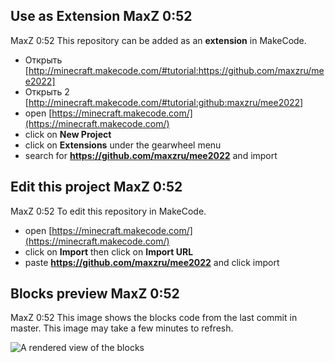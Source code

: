 
## Use as Extension MaxZ 0:52

MaxZ 0:52 This repository can be added as an **extension** in MakeCode.

* Открыть [http://minecraft.makecode.com/#tutorial:https://github.com/maxzru/mee2022]
* Открыть 2 [http://minecraft.makecode.com/#tutorial:github:maxzru/mee2022]
* open [https://minecraft.makecode.com/](https://minecraft.makecode.com/)
* click on **New Project**
* click on **Extensions** under the gearwheel menu
* search for **https://github.com/maxzru/mee2022** and import

## Edit this project MaxZ 0:52

MaxZ 0:52 To edit this repository in MakeCode.

* open [https://minecraft.makecode.com/](https://minecraft.makecode.com/)
* click on **Import** then click on **Import URL**
* paste **https://github.com/maxzru/mee2022** and click import

## Blocks preview MaxZ 0:52

MaxZ 0:52 This image shows the blocks code from the last commit in master.
This image may take a few minutes to refresh.

![A rendered view of the blocks](https://github.com/jwunderl/mee2022/raw/master/.github/makecode/blocks.png)
